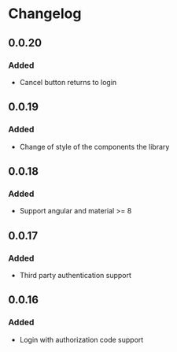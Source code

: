 # Changelog

## 0.0.20

### Added

*   Cancel button returns to login

## 0.0.19

### Added

*   Change of style of the components the library

## 0.0.18

### Added

*   Support angular and material >= 8

## 0.0.17

### Added

*   Third party authentication support

## 0.0.16

### Added

*   Login with authorization code support
